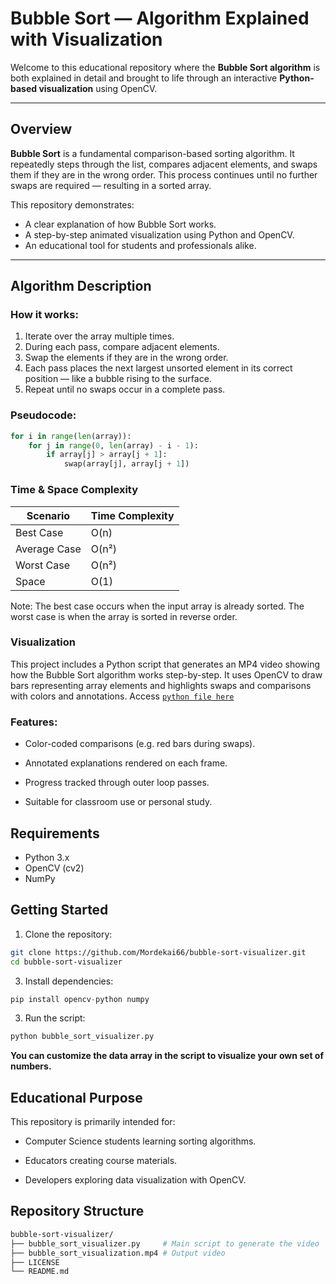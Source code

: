 # Bubble Sort — Algorithm Explained with Visualization

Welcome to this educational repository where the **Bubble Sort algorithm** is both explained in detail and brought to life through an interactive **Python-based visualization** using OpenCV.

---

## Overview

**Bubble Sort** is a fundamental comparison-based sorting algorithm. It repeatedly steps through the list, compares adjacent elements, and swaps them if they are in the wrong order. This process continues until no further swaps are required — resulting in a sorted array.

This repository demonstrates:
- A clear explanation of how Bubble Sort works.
- A step-by-step animated visualization using Python and OpenCV.
- An educational tool for students and professionals alike.

---

## Algorithm Description

### How it works:
1. Iterate over the array multiple times.
2. During each pass, compare adjacent elements.
3. Swap the elements if they are in the wrong order.
4. Each pass places the next largest unsorted element in its correct position — like a bubble rising to the surface.
5. Repeat until no swaps occur in a complete pass.

### Pseudocode:
```python
for i in range(len(array)):
    for j in range(0, len(array) - i - 1):
        if array[j] > array[j + 1]:
            swap(array[j], array[j + 1])
```
### Time & Space Complexity
| Scenario     | Time Complexity |
| ------------ | --------------- |
| Best Case    | O(n)            |
| Average Case | O(n²)           |
| Worst Case   | O(n²)           |
| Space        | O(1)            |


Note: The best case occurs when the input array is already sorted. The worst case is when the array is sorted in reverse order.

### Visualization
This project includes a Python script that generates an MP4 video showing how the Bubble Sort algorithm works step-by-step. It uses OpenCV to draw bars representing array elements and highlights swaps and comparisons with colors and annotations. Access [`python file here`](bubble_sort_visualizer.py)

### Features:
- Color-coded comparisons (e.g. red bars during swaps).

- Annotated explanations rendered on each frame.

- Progress tracked through outer loop passes.

- Suitable for classroom use or personal study.

## Requirements
- Python 3.x
- OpenCV (cv2)
- NumPy

## Getting Started
1. Clone the repository:
```bash
git clone https://github.com/Mordekai66/bubble-sort-visualizer.git
cd bubble-sort-visualizer
```
3. Install dependencies:
```python
pip install opencv-python numpy
```
3. Run the script:
```python
python bubble_sort_visualizer.py
```
**You can customize the data array in the script to visualize your own set of numbers.**

## Educational Purpose
This repository is primarily intended for:

- Computer Science students learning sorting algorithms.

- Educators creating course materials.

- Developers exploring data visualization with OpenCV.
  
## Repository Structure
```bash
bubble-sort-visualizer/
├── bubble_sort_visualizer.py     # Main script to generate the video
├── bubble_sort_visualization.mp4 # Output video
├── LICENSE
└── README.md              
```
